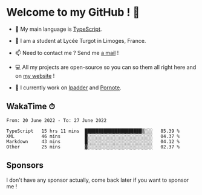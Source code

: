 # Welcome to my GitHub ! 🌃

- 🔭 My main language is [TypeScript](https://www.typescriptlang.org/).

- 🌱 I am a student at Lycée Turgot in Limoges, France.

- 📫 Need to contact me ? Send me <a href="mailto:mikkel@milescode.dev">a mail</a> !

- 💻 All my projects are open-source so you can so them all right here and on <a href="https://www.vexcited.ml">my website</a> !

- 👀 I currently work on [lpadder](https://github.com/Vexcited/lpadder) and [Pornote](https://github.com/Vexcited/Pornote).

## WakaTime ⏱

<!--START_SECTION:waka-->

```text
From: 20 June 2022 - To: 27 June 2022

TypeScript   15 hrs 11 mins  █████████████████████▒░░░   85.39 %
XML          46 mins         █░░░░░░░░░░░░░░░░░░░░░░░░   04.37 %
Markdown     43 mins         █░░░░░░░░░░░░░░░░░░░░░░░░   04.12 %
Other        25 mins         ▓░░░░░░░░░░░░░░░░░░░░░░░░   02.37 %
```

<!--END_SECTION:waka-->

## Sponsors

I don't have any sponsor actually, come back later if you want to sponsor me !
